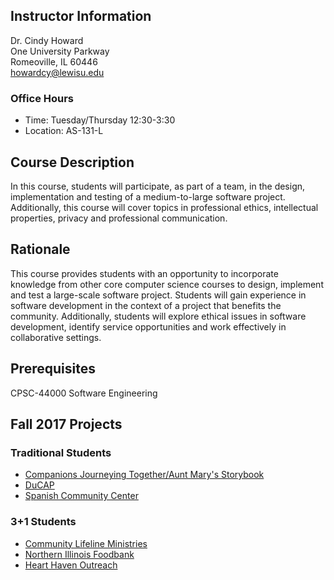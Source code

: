 ## Instructor Information
Dr. Cindy Howard  
One University Parkway  
Romeoville, IL 60446  
[howardcy@lewisu.edu](mailto:howardcy@lewisu.edu)

### Office Hours
* Time: Tuesday/Thursday 12:30-3:30
* Location: AS-131-L  

##  Course Description  
In this course, students will participate, as part of a team, in the design, implementation and testing of a medium-to-large software project. Additionally, this course will cover topics in professional ethics, intellectual properties, privacy and professional communication.

## Rationale
This course provides students with an opportunity to incorporate knowledge from other core computer science courses to design, implement and test a large-scale software project.  Students will gain experience in software development in the context of a project that benefits the community.  Additionally, students will explore ethical issues in software development, identify service opportunities and work effectively in collaborative settings.

## Prerequisites  
CPSC-44000 Software Engineering

## Fall 2017 Projects

### Traditional Students
* [Companions Journeying Together/Aunt Mary's Storybook](https://capstone-fall-2017.github.io/amsb/)
* [DuCAP](https://capstone-fall-2017.github.io/ducap/)
* [Spanish Community Center](https://capstone-fall-2017.github.io/spanish-cc/)

### 3+1 Students
* [Community Lifeline Ministries](https://capstone-fall-2017.github.io/community-lifeline-ministries/)
* [Northern Illinois Foodbank](https://capstone-fall-2017.github.io/foodbank/)
* [Heart Haven Outreach](https://capstone-fall-2017.github.io/h2o/)
